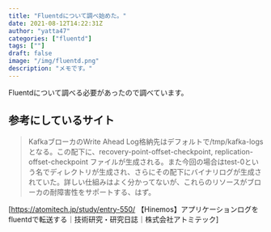 ```yaml
---
title: "Fluentdについて調べ始めた。"
date: 2021-08-12T14:22:31Z
author: "yatta47"
categories: ["fluentd"]
tags: [""]
draft: false
image: "/img/fluentd.png"
description: "メモです。"
---
```


Fluentdについて調べる必要があったので調べています。

## 参考にしているサイト


> KafkaブローカのWrite Ahead Log格納先はデフォルトで/tmp/kafka-logsとなる。この配下に、recovery-point-offset-checkpoint, replication-offset-checkpoint ファイルが生成される。また今回の場合はtest-0という名でディレクトリが生成され、さらにその配下にバイナリログが生成されていた。詳しい仕組みはよく分かってないが、これらのリソースがブローカの耐障害性をサポートする、はず。

[https://atomitech.jp/study/entry-550/ 【Hinemos】アプリケーションログをfluentdで転送する｜技術研究・研究日誌｜株式会社アトミテック]
